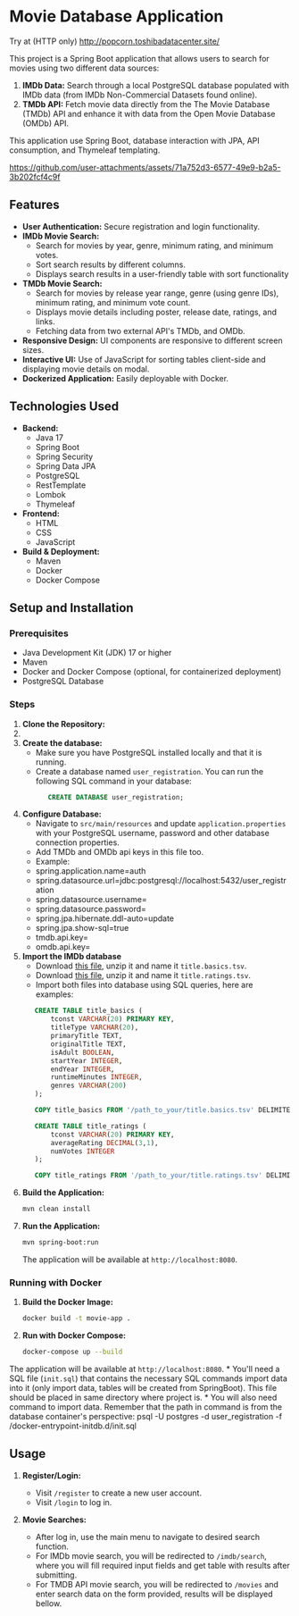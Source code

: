   # Movie Database Application
Try at (HTTP only) http://popcorn.toshibadatacenter.site/

This project is a Spring Boot application that allows users to search for movies using two different data sources:

1.  **IMDb Data:** Search through a local PostgreSQL database populated with IMDb data (from IMDb Non-Commercial Datasets found online).
2.  **TMDb API:** Fetch movie data directly from the The Movie Database (TMDb) API and enhance it with data from the Open Movie Database (OMDb) API.

This application use Spring Boot, database interaction with JPA, API consumption, and Thymeleaf templating.


https://github.com/user-attachments/assets/71a752d3-6577-49e9-b2a5-3b202fcf4c9f





## Features

*   **User Authentication:** Secure registration and login functionality.
*   **IMDb Movie Search:**
    *   Search for movies by year, genre, minimum rating, and minimum votes.
    *   Sort search results by different columns.
    *   Displays search results in a user-friendly table with sort functionality
*   **TMDb Movie Search:**
    *   Search for movies by release year range, genre (using genre IDs), minimum rating, and minimum vote count.
    *   Displays movie details including poster, release date, ratings, and links.
    *  Fetching data from two external API's TMDb, and OMDb.
*   **Responsive Design:** UI components are responsive to different screen sizes.
*   **Interactive UI:**  Use of JavaScript for sorting tables client-side and displaying movie details on modal.
*   **Dockerized Application:** Easily deployable with Docker.

## Technologies Used

*   **Backend:**
    *   Java 17
    *   Spring Boot
    *   Spring Security
    *   Spring Data JPA
    *   PostgreSQL
    *   RestTemplate
    *   Lombok
    *   Thymeleaf
*   **Frontend:**
    *   HTML
    *   CSS
    *   JavaScript
*   **Build & Deployment:**
    *   Maven
    *   Docker
    *   Docker Compose

## Setup and Installation

### Prerequisites

*   Java Development Kit (JDK) 17 or higher
*   Maven
*   Docker and Docker Compose (optional, for containerized deployment)
*   PostgreSQL Database

### Steps

1.  **Clone the Repository:**
2.  
3.  **Create the database:**
    * Make sure you have PostgreSQL installed locally and that it is running.
     *  Create a database named `user_registration`. You can run the following SQL command in your database:
        ```sql
           CREATE DATABASE user_registration;
        ```
4.  **Configure Database:**
    *   Navigate to `src/main/resources` and update `application.properties` with your PostgreSQL username, password and other database connection properties.
    *  Add TMDb and OMDb api keys in this file too.
    *  Example:
    *  spring.application.name=auth
    *  spring.datasource.url=jdbc:postgresql://localhost:5432/user_registration
    *  spring.datasource.username=
    *  spring.datasource.password=
    *  spring.jpa.hibernate.ddl-auto=update
    *  spring.jpa.show-sql=true
    *  tmdb.api.key=
    *  omdb.api.key=
5.  **Import the IMDb database**
    * Download [this file](https://datasets.imdbws.com/title.basics.tsv.gz), unzip it and name it `title.basics.tsv`.
    * Download [this file](https://datasets.imdbws.com/title.ratings.tsv.gz), unzip it and name it `title.ratings.tsv`.
    *  Import both files into database using SQL queries, here are examples:
     ```sql
        CREATE TABLE title_basics (
            tconst VARCHAR(20) PRIMARY KEY,
            titleType VARCHAR(20),
            primaryTitle TEXT,
            originalTitle TEXT,
            isAdult BOOLEAN,
            startYear INTEGER,
            endYear INTEGER,
            runtimeMinutes INTEGER,
            genres VARCHAR(200)
        );

        COPY title_basics FROM '/path_to_your/title.basics.tsv' DELIMITER E'\t' CSV HEADER;

        CREATE TABLE title_ratings (
            tconst VARCHAR(20) PRIMARY KEY,
            averageRating DECIMAL(3,1),
            numVotes INTEGER
        );

        COPY title_ratings FROM '/path_to_your/title.ratings.tsv' DELIMITER E'\t' CSV HEADER;
     ```
6.  **Build the Application:**
    ```bash
    mvn clean install
    ```
7.  **Run the Application:**
    ```bash
    mvn spring-boot:run
    ```
    The application will be available at `http://localhost:8080`.

### Running with Docker

1.  **Build the Docker Image:**
    ```bash
    docker build -t movie-app .
    ```
2.  **Run with Docker Compose:**
    ```bash
    docker-compose up --build
    ```
   The application will be available at `http://localhost:8080`.
    * You'll need a SQL file (`init.sql`) that contains the necessary SQL commands import data into it (only import data, tables will be created from SpringBoot). This file should be placed in same directory where project is.
    *   You will also need command to import data. Remember that the path in command is from the database container's perspective:
                  psql -U postgres -d user_registration -f /docker-entrypoint-initdb.d/init.sql


## Usage

1.  **Register/Login:**
    *   Visit `/register` to create a new user account.
    *   Visit `/login` to log in.

2.  **Movie Searches:**

    *   After log in, use the main menu to navigate to desired search function.
    *   For IMDb movie search, you will be redirected to `/imdb/search`, where you will fill required input fields and get table with results after submitting.
    *   For TMDB API movie search, you will be redirected to `/movies` and enter search data on the form provided, results will be displayed bellow.
